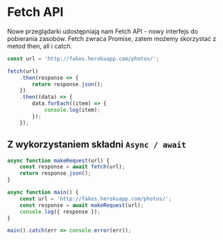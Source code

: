 # Fetch API

Nowe przeglądarki udostępniają nam Fetch API - nowy interfejs do pobierania zasobów.
Fetch zwraca Promise, zatem możemy skorzystać z metod then, all i catch.

```js
const url = 'http://fakes.herokuapp.com/photos/';

fetch(url)
    .then(response => {
        return response.json();
    })
    .then((data) => {
        data.forEach((item) => {
            console.log(item);
        });
    });
```

## Z wykorzystaniem składni `Async / await`

```js
async function makeRequest(url) {
    const response = await fetch(url);
    return response.json();
}

async function main() {
    const url = 'http://fakes.herokuapp.com/photos/';
    const response = await makeRequest(url);
    console.log({ response });
}

main().catch(err => console.error(err));
```
